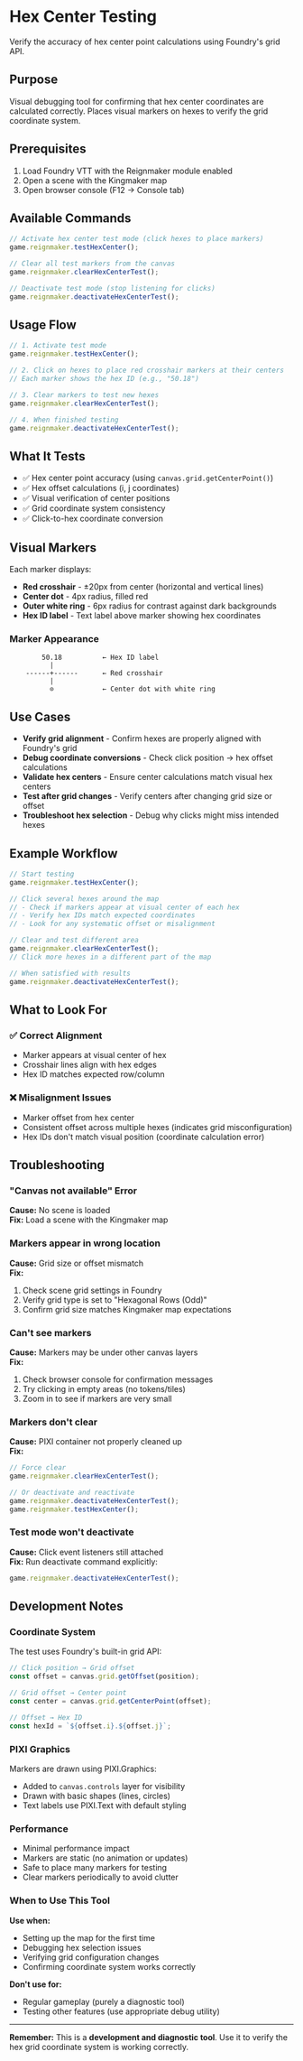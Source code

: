 # Hex Center Testing

Verify the accuracy of hex center point calculations using Foundry's grid API.

## Purpose

Visual debugging tool for confirming that hex center coordinates are calculated correctly. Places visual markers on hexes to verify the grid coordinate system.

## Prerequisites

1. Load Foundry VTT with the Reignmaker module enabled
2. Open a scene with the Kingmaker map
3. Open browser console (F12 → Console tab)

## Available Commands

```javascript
// Activate hex center test mode (click hexes to place markers)
game.reignmaker.testHexCenter();

// Clear all test markers from the canvas
game.reignmaker.clearHexCenterTest();

// Deactivate test mode (stop listening for clicks)
game.reignmaker.deactivateHexCenterTest();
```

## Usage Flow

```javascript
// 1. Activate test mode
game.reignmaker.testHexCenter();

// 2. Click on hexes to place red crosshair markers at their centers
// Each marker shows the hex ID (e.g., "50.18")

// 3. Clear markers to test new hexes
game.reignmaker.clearHexCenterTest();

// 4. When finished testing
game.reignmaker.deactivateHexCenterTest();
```

## What It Tests

- ✅ Hex center point accuracy (using `canvas.grid.getCenterPoint()`)
- ✅ Hex offset calculations (i, j coordinates)
- ✅ Visual verification of center positions
- ✅ Grid coordinate system consistency
- ✅ Click-to-hex coordinate conversion

## Visual Markers

Each marker displays:
- **Red crosshair** - ±20px from center (horizontal and vertical lines)
- **Center dot** - 4px radius, filled red
- **Outer white ring** - 6px radius for contrast against dark backgrounds
- **Hex ID label** - Text label above marker showing hex coordinates

### Marker Appearance

```
        50.18          ← Hex ID label
          |
    ------+------      ← Red crosshair
          |
          ⊙            ← Center dot with white ring
```

## Use Cases

- **Verify grid alignment** - Confirm hexes are properly aligned with Foundry's grid
- **Debug coordinate conversions** - Check click position → hex offset calculations
- **Validate hex centers** - Ensure center calculations match visual hex centers
- **Test after grid changes** - Verify centers after changing grid size or offset
- **Troubleshoot hex selection** - Debug why clicks might miss intended hexes

## Example Workflow

```javascript
// Start testing
game.reignmaker.testHexCenter();

// Click several hexes around the map
// - Check if markers appear at visual center of each hex
// - Verify hex IDs match expected coordinates
// - Look for any systematic offset or misalignment

// Clear and test different area
game.reignmaker.clearHexCenterTest();
// Click more hexes in a different part of the map

// When satisfied with results
game.reignmaker.deactivateHexCenterTest();
```

## What to Look For

### ✅ Correct Alignment
- Marker appears at visual center of hex
- Crosshair lines align with hex edges
- Hex ID matches expected row/column

### ❌ Misalignment Issues
- Marker offset from hex center
- Consistent offset across multiple hexes (indicates grid misconfiguration)
- Hex IDs don't match visual position (coordinate calculation error)

## Troubleshooting

### "Canvas not available" Error
**Cause:** No scene is loaded  
**Fix:** Load a scene with the Kingmaker map

### Markers appear in wrong location
**Cause:** Grid size or offset mismatch  
**Fix:** 
1. Check scene grid settings in Foundry
2. Verify grid type is set to "Hexagonal Rows (Odd)"
3. Confirm grid size matches Kingmaker map expectations

### Can't see markers
**Cause:** Markers may be under other canvas layers  
**Fix:** 
1. Check browser console for confirmation messages
2. Try clicking in empty areas (no tokens/tiles)
3. Zoom in to see if markers are very small

### Markers don't clear
**Cause:** PIXI container not properly cleaned up  
**Fix:**
```javascript
// Force clear
game.reignmaker.clearHexCenterTest();

// Or deactivate and reactivate
game.reignmaker.deactivateHexCenterTest();
game.reignmaker.testHexCenter();
```

### Test mode won't deactivate
**Cause:** Click event listeners still attached  
**Fix:** Run deactivate command explicitly:
```javascript
game.reignmaker.deactivateHexCenterTest();
```

## Development Notes

### Coordinate System

The test uses Foundry's built-in grid API:
```javascript
// Click position → Grid offset
const offset = canvas.grid.getOffset(position);

// Grid offset → Center point
const center = canvas.grid.getCenterPoint(offset);

// Offset → Hex ID
const hexId = `${offset.i}.${offset.j}`;
```

### PIXI Graphics

Markers are drawn using PIXI.Graphics:
- Added to `canvas.controls` layer for visibility
- Drawn with basic shapes (lines, circles)
- Text labels use PIXI.Text with default styling

### Performance

- Minimal performance impact
- Markers are static (no animation or updates)
- Safe to place many markers for testing
- Clear markers periodically to avoid clutter

### When to Use This Tool

**Use when:**
- Setting up the map for the first time
- Debugging hex selection issues
- Verifying grid configuration changes
- Confirming coordinate system works correctly

**Don't use for:**
- Regular gameplay (purely a diagnostic tool)
- Testing other features (use appropriate debug utility)

---

**Remember:** This is a **development and diagnostic tool**. Use it to verify the hex grid coordinate system is working correctly.
